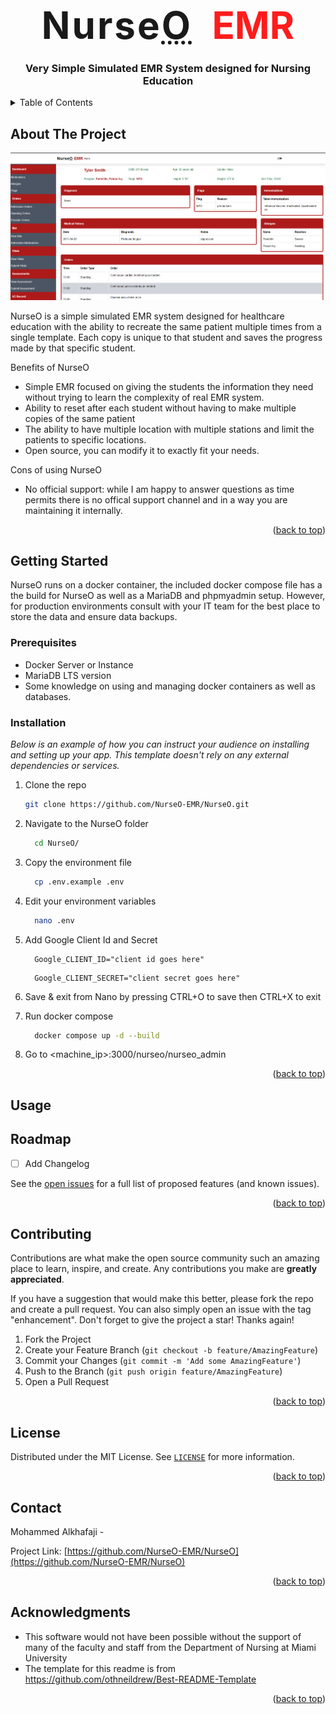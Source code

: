 <!-- Improved compatibility of back to top link: See: https://github.com/othneildrew/Best-README-Template/pull/73 -->
<a id="readme-top"></a>
<!--
*** Thanks for checking out the Best-README-Template. If you have a suggestion
*** that would make this better, please fork the repo and create a pull request
*** or simply open an issue with the tag "enhancement".
*** Don't forget to give the project a star!
*** Thanks again! Now go create something AMAZING! :D
-->

<!-- PROJECT SHIELDS
<!--
*** I'm using markdown "reference style" links for readability.
*** Reference links are enclosed in brackets [ ] instead of parentheses ( ).
*** See the bottom of this document for the declaration of the reference variables
*** for contributors-url, forks-url, etc. This is an optional, concise syntax you may use.
*** https://www.markdownguide.org/basic-syntax/#reference-style-links
-->
<!-- [![Contributors][contributors-shield]][contributors-url]
[![Forks][forks-shield]][forks-url]
[![Stargazers][stars-shield]][stars-url]
[![Issues][issues-shield]][issues-url]
[![Unlicense License][license-shield]][license-url]
[![LinkedIn][linkedin-shield]][linkedin-url] -->


<!-- PROJECT LOGO -->
<br />
<div align="left">
<div align="center">
    <span
			style="font-size: 3.75rem; font-weight: 700;">
			<span style="letter-spacing: 0.05em;">Nurse<abbr title="Open Source">O</abbr>&nbsp;</span>
			<span class="text-red-700 "
      style="color: rgb(255 28 28);">
				EMR
			</span>
		</span>
</div>

  <h3 align="center">Very Simple Simulated EMR System designed for Nursing Education</h3>



<!-- TABLE OF CONTENTS -->
<details>
  <summary>Table of Contents</summary>
  <ol>
    <li>
      <a href="#about-the-project">About The Project</a>
      <ul>
        <li><a href="#built-with">Built With</a></li>
      </ul>
    </li>
    <li>
      <a href="#getting-started">Getting Started</a>
      <ul>
        <li><a href="#prerequisites">Prerequisites</a></li>
        <li><a href="#installation">Installation</a></li>
      </ul>
    </li>
    <li><a href="#usage">Usage</a></li>
    <li><a href="#roadmap">Roadmap</a></li>
    <li><a href="#contributing">Contributing</a></li>
    <li><a href="#license">License</a></li>
    <li><a href="#contact">Contact</a></li>
    <li><a href="#acknowledgments">Acknowledgments</a></li>
  </ol>
</details>

<!-- ABOUT THE PROJECT -->
## About The Project

![NurseO Home Screen][product-screenshot]

NurseO is a simple simulated EMR system designed for healthcare education with the ability to recreate the same patient multiple times from a single template. Each copy is unique to that student and saves the progress made by that specific student.

Benefits of NurseO
* Simple EMR focused on giving the students the information they need without trying to learn the complexity of real EMR system.
* Ability to reset after each student without having to make multiple copies of the same patient
* The ability to have multiple location with multiple stations and limit the patients to specific locations.
* Open source, you can modify it to exactly fit your needs.

Cons of using NurseO
* No official support: while I am happy to answer questions as time permits there is no offical support channel and in a way you are maintaining it internally.


<p align="right">(<a href="#readme-top">back to top</a>)</p>



<!-- GETTING STARTED -->
## Getting Started
NurseO runs on a docker container, the included docker compose file has a the build for NurseO as well as a MariaDB and phpmyadmin setup. However, for production environments consult with your IT team for the best place to store the data and ensure data backups.

### Prerequisites
* Docker Server or Instance
* MariaDB LTS version 
* Some knowledge on using and managing docker containers as well as databases.

### Installation

_Below is an example of how you can instruct your audience on installing and setting up your app. This template doesn't rely on any external dependencies or services._

1. Clone the repo

   ```sh
   git clone https://github.com/NurseO-EMR/NurseO.git
   ```

2. Navigate to the NurseO folder

    ```sh
      cd NurseO/
    ```

3. Copy the environment file

    ```sh
      cp .env.example .env
    ```

4. Edit your environment variables

    ```sh
      nano .env
    ```

5. Add Google Client Id and Secret

    ```env
      Google_CLIENT_ID="client id goes here"
    ```

    ```env
      Google_CLIENT_SECRET="client secret goes here"
    ```

6. Save & exit from Nano by pressing CTRL+O to save then CTRL+X to exit
7. Run docker compose

    ```sh
      docker compose up -d --build
    ```

8. Go to <machine_ip>:3000/nurseo/nurseo_admin


<p align="right">(<a href="#readme-top">back to top</a>)</p>



<!-- USAGE EXAMPLES -->
## Usage





<!-- ROADMAP -->
## Roadmap

* [ ] Add Changelog

See the [open issues](https://github.com/NurseO-EMR/NurseO/issues) for a full list of proposed features (and known issues).

<p align="right">(<a href="#readme-top">back to top</a>)</p>



<!-- CONTRIBUTING -->
## Contributing

Contributions are what make the open source community such an amazing place to learn, inspire, and create. Any contributions you make are **greatly appreciated**.

If you have a suggestion that would make this better, please fork the repo and create a pull request. You can also simply open an issue with the tag "enhancement".
Don't forget to give the project a star! Thanks again!

1. Fork the Project
2. Create your Feature Branch (`git checkout -b feature/AmazingFeature`)
3. Commit your Changes (`git commit -m 'Add some AmazingFeature'`)
4. Push to the Branch (`git push origin feature/AmazingFeature`)
5. Open a Pull Request



<p align="right">(<a href="#readme-top">back to top</a>)</p>



<!-- LICENSE -->
## License

Distributed under the MIT License. See [`LICENSE`](https://github.com/NurseO-EMR/NurseO/blob/master/LICENSE) for more information.

<p align="right">(<a href="#readme-top">back to top</a>)</p>



<!-- CONTACT -->
## Contact

Mohammed Alkhafaji - 

Project Link: [https://github.com/NurseO-EMR/NurseO](https://github.com/NurseO-EMR/NurseO)

<p align="right">(<a href="#readme-top">back to top</a>)</p>



<!-- ACKNOWLEDGMENTS -->
## Acknowledgments

* This software would not have been possible without the support of many of the faculty and staff from the Department of Nursing at Miami University
* The template for this readme is from https://github.com/othneildrew/Best-README-Template


<p align="right">(<a href="#readme-top">back to top</a>)</p>



<!-- MARKDOWN LINKS & IMAGES -->
<!-- https://www.markdownguide.org/basic-syntax/#reference-style-links -->
[product-screenshot]: docs/images/homescreen.png
